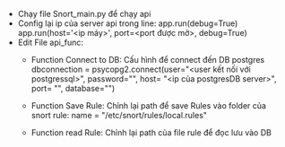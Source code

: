 - Chạy file Snort_main.py để chạy api
- Config lại ip của server api trong line:
    app.run(debug=True)
    app.run(host='<ip máy>', port=<port được mở>, debug=True)
- Edit File api_func:   
    - Function Connect to DB:
        Cấu hình để connect đến DB postgres
            dbconnection = psycopg2.connect(user="<user kết nối với postgressql>", 
                                    password="", 
                                    host= "<ip của postgresDB server>", 
                                    port= "", 
                                    database="")                                    

    - Function Save Rule:
        Chỉnh lại path để save Rules vào folder của snort rule:
            name = "/etc/snort/rules/local.rules"
    - Function read Rule:
        Chỉnh lại path của file rule để đọc lưu vào DB
